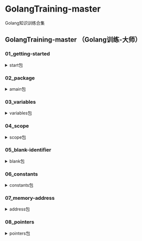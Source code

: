 # GolangTraining-master
Golang知识训练合集

## GolangTraining-master （Golang训练-大师）
### 01_getting-started  
<details>
<summary>start包</summary>

##### fmt.Println()
##### fmt.Printf()↓
1. %d（十进制）  如：60 的十进制写法 60
2. %b（二进制）  如：60 的二进制写法 111100
3. %x（十六进制a-f）  如：60 的十六进制写法 3c
4. %X（十六进制A-F）  如：60 的十六进制写法 3C
5. %#x（0x开头，十六进制a-f） 如：60 的十六进制写法 0x3c
6. %#X（0X开头，十六进制a-f） 如：60 的十六进制写法 0X3c
7. %q（单引号括起来的go语法字符字面值） 如：60 的字符字面值法 '<'
</details>

### 02_package
<details>
<summary>amain包</summary>

#### 同一包下的函数调用方式及要求:
1. 调用：函数名()
2. 要求：需要注意此时对标识符（函数名）的首字母无要求
#### 不同包下的变量和函数调用方式及要求:
1. 调用：包名.函数名()
2. 要求：需要注意此时对标识符（函数名）的首字母需要大写
</details>

### 03_variables
<details>
<summary>variables包</summary>

#### 变量的声明和初始化:
1. 使用关键字 “var” 
2. “:=” 运算符
3. 变量的作用域（全局变量：在函数外部声明可以在多个函数内部使用；局部变量：在函数内部声明只在该函数内部使用）
#### 单引号、双引号、反引号:
1. 双引号""：里面可以是单个字符也可以是字符串，双引号里面可以有转义字符，如\n、\r等，对应go语言中的string类型
2. 单引号''：单引号在go语言中表示golang中的rune（int32）类型，单引号里面的单个字符，对应的是该字符的ASCII码
3. 反引号``：像双引号一样工作，但是对转义字符无效，内容按照原格式输出
</details>

### 04_scope
<details>
<summary>scope包</summary>

#### 变量和函数 在同一包和不同包中的使用:
1. 需要注意标识符（变量名和函数名）的首字母大小写问题
#### 变量在函数内部声明
1. 作用域：在该函数内部
#### 变量在函数中声明，在{}括号内声明
1. 函数中声明-作用域：在该函数内部
2. 函数内-新的{}中声明-作用域：在{}内部
#### 同一包下，不同.go文件中声明的全局变量
1. 作用域：该包下的所有.go文件中均可使用
2. 注意：因为是同一包下的.go文件使用，所以全局变量首字母无需大写
#### 匿名函数
1. 没有名称的函数
2. 匿名函数可以赋值给变量(函数表达式:将函数赋值给变量)
3. 闭包帮助我们限制多个函数使用的变量作用域，如果没有闭包，两个或多个函数要访问同一个变量，该变量需要是包作用域

#### 顺序很重要
1. 针对函数内部声明的变量而言，必须先声明，然后再使用
2. 针对函数内部使用函数外部声明的变量时，变量声明所在行（位置顺序）不重要,代码编译时，会优先编译全局变量，然后编译函数

#### 变量跟踪
1. 变量与函数同名，函数赋值给变量后，此时标识符表示的是变量。

</details>

### 05_blank-identifier
<details>
<summary>blank包</summary>

#### 占位符 _
1. 在go语言中，声明而不使用的变量，会报错
2. 下划线 _:是一个特殊的标识符，被用作占位符。
3. 在不需要使用变量的地方,可以使用下划线作为变量名,这样可以避免编译器报出未使用变量的警告,同时也表明了这个变量是不需要使用的。 
4. 下划线还可以用于多个返回值的函数或方法中,当我们只需要其中的某些返回值时,可以使用下划线来忽略不需要的返回值,而只关心需要的返回值。
</details>

### 06_constants
<details>
<summary>constants包</summary>

#### 常量
1. 常量是一个简单不变的值
2. 使用关键字const声明

#### iota 
1. iota是go语言的常量计数器,只能在常量表达式中使用，例如：const a = iota //0
2. iota在const关键字出现时将被重置为0,const中每新增一行常量声明将使iota计数一次 可理解为const语句块中的行索引。
例如：  
const a = iota //0  
const b = iota //0  
const (  
    c = iota // 0  
    d = iota // 1  
    e = iota // 2  
)

#### 左移运算符 <<
1. 左移运算符（<<）将一个运算对象的各二进制位全部左移若干位（左边的二进制位丢弃，右边的补0）  
例如：  
KB = 1 << (iota * 10) // 1 << (1 * 10)  
KB = 1<<10   // 1的二进制是 1 ，左边舍弃10位，右边补上10个0 得到：100 0000 0000，将100 0000 0000 转换为十进制是 1 * 2^10 = 1024  
KB= 1024
</details>

### 07_memory-address
<details>
<summary>address包</summary>

#### 内存地址
1. &：取地址符
2. 使用&获取变量的地址输出的是十六进制数
3. 内存地址的使用：fmt.Scan(&变量)，Scan从标准输入扫描文本，将成功读取的空白分隔的值保存进成功传递给本函数的参数
</details>

### 08_pointers
<details>
<summary>pointers包</summary>

#### 指针
1. &：取地址符
2. *：根据地址取值运算符（根据地址取出指向的值）
3. 总结：对变量进行取地址(&)操作，可以获得这个变量的地址（指针变量）
4. 总结：指针变量的值是原变量的地址
5. 总结：对指针变量进取取值(*)操作，可以获得指针变量指向的原变量的值。
6. Go语言指针学习地址：https://blog.csdn.net/weixin_44211968/article/details/121343717
</details>
